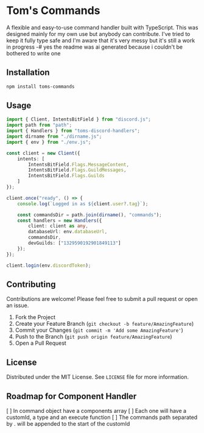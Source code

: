 # Tom's Commands

A flexible and easy-to-use command handler built with TypeScript.
This was designed mainly for my own use but anybody can contribute.
I've tried to keep it fully type safe and I'm aware that it's very messy but it's still a work in progress
-# yes the readme was ai generated because i couldn't be bothered to write one

## Installation

```bash
npm install toms-commands
```

## Usage

```typescript
import { Client, IntentsBitField } from "discord.js";
import path from "path";
import { Handlers } from "toms-discord-handlers";
import dirname from "./dirname.js";
import { env } from "./env.js";

const client = new Client({
	intents: [
		IntentsBitField.Flags.MessageContent,
		IntentsBitField.Flags.GuildMessages,
		IntentsBitField.Flags.Guilds
	]
});

client.once("ready", () => {
	console.log(`Logged in as ${client.user?.tag}`);

	const commandsDir = path.join(dirname(), "commands");
	const handlers = new Handlers({
		client: client as any,
		databaseUrl: env.databaseUrl,
		commandsDir,
		devGuilds: ["1329590192901849113"]
	});
});

client.login(env.discordToken);
```

## Contributing

Contributions are welcome! Please feel free to submit a pull request or open an issue.

1.  Fork the Project
2.  Create your Feature Branch (`git checkout -b feature/AmazingFeature`)
3.  Commit your Changes (`git commit -m 'Add some AmazingFeature'`)
4.  Push to the Branch (`git push origin feature/AmazingFeature`)
5.  Open a Pull Request

## License

Distributed under the MIT License. See `LICENSE` file for more information.



## Roadmap for Component Handler
[ ] In command object have a components array
[ ] Each one will have a customId, a type and an execute function
[ ] The commands path separated by . will be appended to the start of the customId